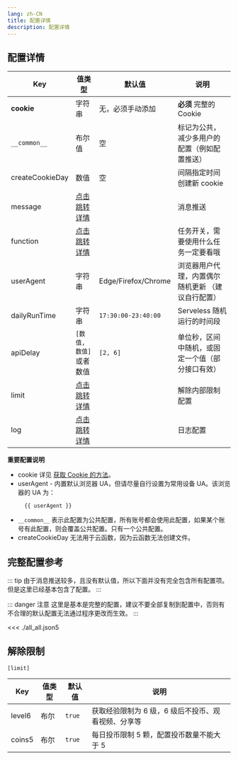 ```yaml
---
lang: zh-CN
title: 配置详情
description: 配置详情
---
```


## 配置详情

| Key             | 值类型                       | 默认值              | 说明                                              |
| --------------- | ---------------------------- | ------------------- | ------------------------------------------------- |
| **cookie**      | 字符串                       | 无，必须手动添加    | **必须** 完整的 Cookie                            |
| `__common__`    | 布尔值                       | 空                  | 标记为公共，减少多用户的配置（例如配置推送）      |
| createCookieDay | 数值                         | 空                  | 间隔指定时间创建新 cookie                         |
| message         | [点击跳转详情](./message.md) |                     | 消息推送                                          |
| function        | [点击跳转详情](./func.md)    |                     | 任务开关，需要使用什么任务一定要看哦              |
| userAgent       | 字符串                       | Edge/Firefox/Chrome | 浏览器用户代理，内置偶尔随机更新 （建议自行配置） |
| dailyRunTime    | 字符串                       | `17:30:00-23:40:00` | Serveless 随机运行的时间段                        |
| apiDelay        | `[数值, 数值]`或者数值       | `[2, 6]`            | 单位秒，区间中随机，或固定一个值（部分接口有效）  |
| limit           | [点击跳转详情](#解除限制)    |                     | 解除内部限制配置                                  |
| log             | [点击跳转详情](./logger.md)  |                     | 日志配置                                          |

<!-- | coin            | [点击跳转详情](./func.md#投币)        |                     | 投币相关                                          |
| gift            | [点击跳转详情](./func.md#直播间礼物)  |                     | 直播礼物相关                                      |
| couponBalance   | [点击跳转详情](./func.md#使用-b-币券) |                     | 充电相关                                          |
| match           | [点击跳转详情](./func.md#竞猜)        |                     | 竞猜相关                                          |
| lottery         | [点击跳转详情](./func.md#天选时刻)    |                     | 天选时刻相关                                      |
| redPack         | [点击跳转详情](./func.md#天选红包)    |                     | 天选红包（电池）相关                              |
| unFollow        | [点击跳转详情](./func.md#取关分组)    |                     | 取关分组相关                                      |
| intimacy        | [点击跳转详情](./func.md#粉丝亲密度)  |                     | 粉丝亲密度相关                                    |
| manga           | [点击跳转详情](./func.md#漫画任务)    |                     | 漫画相关                                          |
| jury            | [点击跳转详情](./func.md#风纪委员)    |                     | 风纪委员相关                                      |
| bigPoint        | [点击跳转详情](./func.md#大积分)      |                     | 大积分相关                                        |
| exchangeCoupon  | [点击跳转详情](./func.md#兑换漫读券)  |                     | 兑换漫读券相关                                    |
| activityLottery | [点击跳转详情](./func.md#转盘抽奖)    |                     | 转盘抽奖相关                                      | -->

**重要配置说明**

- cookie 详见 [获取 Cookie 的方法](./get_value.md)。
- userAgent - 内置默认浏览器 UA，但请尽量自行设置为常用设备 UA。该浏览器的 UA 为：
  ```txt-vue
    {{ userAgent }}
  ```
- `__common__` 表示此配置为公共配置，所有账号都会使用此配置，如果某个账号有此配置，则会覆盖公共配置。只有一个公共配置。
- createCookieDay 无法用于云函数，因为云函数无法创建文件。

## 完整配置参考

::: tip
由于消息推送较多，且没有默认值，所以下面并没有完全包含所有配置项。但是这里已经基本包含了配置。
:::

::: danger 注意
这里是基本是完整的配置，建议不要全部复制到配置中，否则有不合理的默认配置无法通过程序更改而生效。
:::

<<< ./all_all.json5

<script setup>
import { ref, onMounted } from "vue";

const userAgent = ref('');

onMounted(() => {
  userAgent.value = navigator.userAgent;
});
</script>

## 解除限制

`[limit]`

| Key    | 值类型 | 默认值 | 说明                                                |
| ------ | ------ | ------ | --------------------------------------------------- |
| level6 | 布尔   | `true` | 获取经验限制为 6 级，6 级后不投币、观看视频、分享等 |
| coins5 | 布尔   | `true` | 每日投币限制 5 颗，配置投币数量不能大于 5           |
